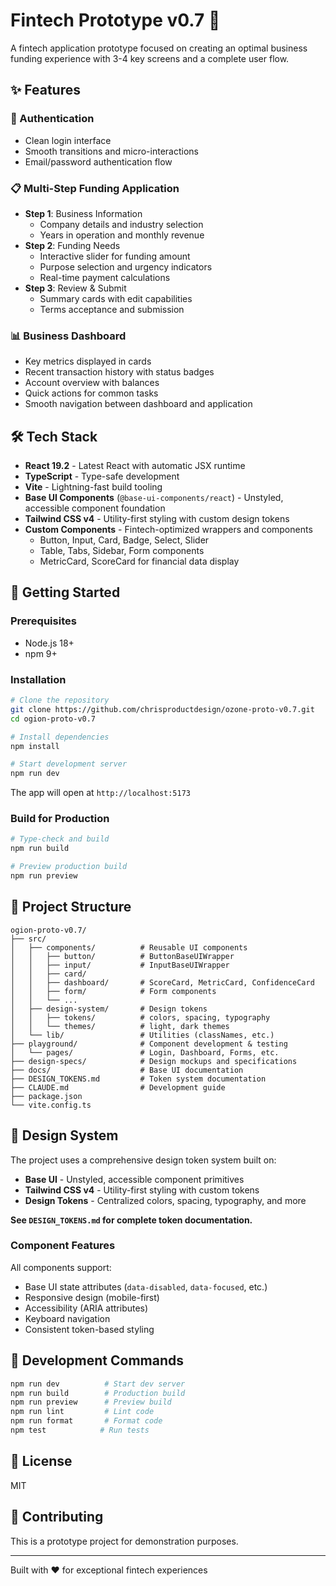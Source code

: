 # Fintech Prototype v0.7 🚀

A fintech application prototype focused on creating an optimal business funding experience with 3-4 key screens and a complete user flow.

## ✨ Features

### 🔐 Authentication
- Clean login interface
- Smooth transitions and micro-interactions
- Email/password authentication flow

### 📋 Multi-Step Funding Application
- **Step 1**: Business Information
  - Company details and industry selection
  - Years in operation and monthly revenue
- **Step 2**: Funding Needs
  - Interactive slider for funding amount
  - Purpose selection and urgency indicators
  - Real-time payment calculations
- **Step 3**: Review & Submit
  - Summary cards with edit capabilities
  - Terms acceptance and submission

### 📊 Business Dashboard
- Key metrics displayed in cards
- Recent transaction history with status badges
- Account overview with balances
- Quick actions for common tasks
- Smooth navigation between dashboard and application

## 🛠 Tech Stack

- **React 19.2** - Latest React with automatic JSX runtime
- **TypeScript** - Type-safe development
- **Vite** - Lightning-fast build tooling
- **Base UI Components** (`@base-ui-components/react`) - Unstyled, accessible component foundation
- **Tailwind CSS v4** - Utility-first styling with custom design tokens
- **Custom Components** - Fintech-optimized wrappers and components
  - Button, Input, Card, Badge, Select, Slider
  - Table, Tabs, Sidebar, Form components
  - MetricCard, ScoreCard for financial data display

## 🚀 Getting Started

### Prerequisites
- Node.js 18+
- npm 9+

### Installation

```bash
# Clone the repository
git clone https://github.com/chrisproductdesign/ozone-proto-v0.7.git
cd ogion-proto-v0.7

# Install dependencies
npm install

# Start development server
npm run dev
```

The app will open at `http://localhost:5173`

### Build for Production

```bash
# Type-check and build
npm run build

# Preview production build
npm run preview
```

## 📁 Project Structure

```
ogion-proto-v0.7/
├── src/
│   ├── components/          # Reusable UI components
│   │   ├── button/          # ButtonBaseUIWrapper
│   │   ├── input/           # InputBaseUIWrapper
│   │   ├── card/
│   │   ├── dashboard/       # ScoreCard, MetricCard, ConfidenceCard
│   │   ├── form/            # Form components
│   │   └── ...
│   ├── design-system/       # Design tokens
│   │   ├── tokens/          # colors, spacing, typography
│   │   └── themes/          # light, dark themes
│   └── lib/                 # Utilities (classNames, etc.)
├── playground/              # Component development & testing
│   └── pages/               # Login, Dashboard, Forms, etc.
├── design-specs/            # Design mockups and specifications
├── docs/                    # Base UI documentation
├── DESIGN_TOKENS.md         # Token system documentation
├── CLAUDE.md                # Development guide
├── package.json
└── vite.config.ts
```

## 🎨 Design System

The project uses a comprehensive design token system built on:
- **Base UI** - Unstyled, accessible component primitives
- **Tailwind CSS v4** - Utility-first styling with custom tokens
- **Design Tokens** - Centralized colors, spacing, typography, and more

**See `DESIGN_TOKENS.md` for complete token documentation.**

### Component Features
All components support:
- Base UI state attributes (`data-disabled`, `data-focused`, etc.)
- Responsive design (mobile-first)
- Accessibility (ARIA attributes)
- Keyboard navigation
- Consistent token-based styling

## 🧪 Development Commands

```bash
npm run dev          # Start dev server
npm run build        # Production build
npm run preview      # Preview build
npm run lint         # Lint code
npm run format       # Format code
npm test            # Run tests
```

## 📄 License

MIT

## 🤝 Contributing

This is a prototype project for demonstration purposes.

---

Built with ❤️ for exceptional fintech experiences